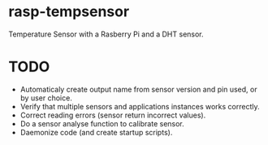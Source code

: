 rasp-tempsensor
===============

Temperature Sensor with a Rasberry Pi and a DHT sensor.

TODO
===============
 * Automaticaly create output name from sensor version and pin used, or by user choice.
 * Verify that multiple sensors and applications instances works correctly.
 * Correct reading errors (sensor return incorrect values).
 * Do a sensor analyse function to calibrate sensor.
 * Daemonize code (and create startup scripts).
